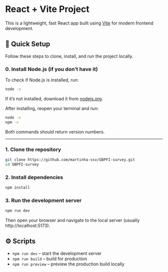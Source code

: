 # React + Vite Project

This is a lightweight, fast React app built using [Vite](https://vitejs.dev/) for modern frontend development.

## 🚀 Quick Setup

Follow these steps to clone, install, and run the project locally.

### 0. Install Node.js (if you don’t have it)

To check if Node.js is installed, run:
```bash
node -v
```

If it’s not installed, download it from [nodejs.org](https://nodejs.org/).  

After installing, reopen your terminal and run:
```bash
node -v
npm -v
```
Both commands should return version numbers.

---

### 1. Clone the repository
```bash
git clone https://github.com/martinha-ssv/GBPFI-survey.git
cd GBPFI-survey
```

### 2. Install dependencies
```bash
npm install
```

### 3. Run the development server
```bash
npm run dev
```

Then open your browser and navigate to the local server (usually http://localhost:5173).

## ⚙️ Scripts

- `npm run dev` – start the development server
- `npm run build` – build for production
- `npm run preview` – preview the production build locally